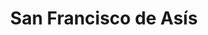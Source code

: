 ---
title: "San Francisco de Asís"
url: /santiago-de-veraguas/san-francisco-de-asis/
shop: Schneiderei
---